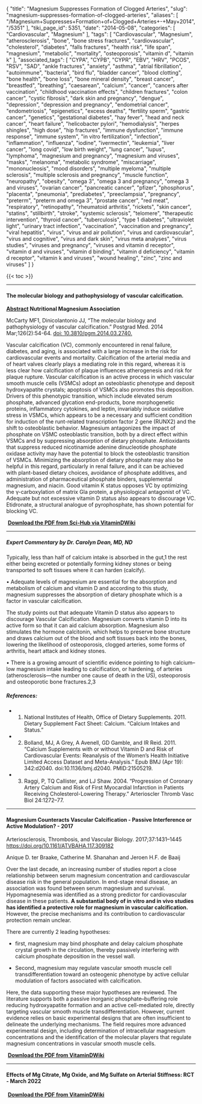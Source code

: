 {
    "title": "Magnesium Suppresses Formation of Clogged Arteries",
    "slug": "magnesium-suppresses-formation-of-clogged-arteries",
    "aliases": [
        "/Magnesium+Suppresses+Formation+of+Clogged+Arteries+-+May+2014",
        "/5351"
    ],
    "tiki_page_id": 5351,
    "date": "2014-05-08",
    "categories": [
        "Cardiovascular",
        "Magnesium"
    ],
    "tags": [
        "Cardiovascular",
        "Magnesium",
        "atherosclerosis",
        "bone",
        "bone stress fractures",
        "cardiovascular",
        "cholesterol",
        "diabetes",
        "falls fractures",
        "health risk",
        "life span",
        "magnesium",
        "metabolic",
        "mortality",
        "osteoporosis",
        "vitamin d",
        "vitamin k"
    ],
    "associated_tags": [
        "CYPA",
        "CYPB",
        "CYPR",
        "EBV",
        "HRV",
        "PCOS",
        "RSV",
        "SAD",
        "ankle fractures",
        "anxiety",
        "asthma",
        "atrial fibrillation",
        "autoimmune",
        "bacteria",
        "bird flu",
        "bladder cancer",
        "blood clotting",
        "bone health",
        "bone loss",
        "bone mineral density",
        "breast cancer",
        "breastfed",
        "breathing",
        "caesarean",
        "calcium",
        "cancer",
        "cancers after vaccination",
        "childhood vaccination effects",
        "children fractures",
        "colon cancer",
        "cystic fibrosis",
        "dark skin and pregnancy",
        "dengue",
        "depression",
        "depression and pregnancy",
        "endometrial cancer",
        "endometriosis",
        "epigenetics",
        "excess deaths",
        "fertility sperm",
        "gastric cancer",
        "genetics",
        "gestational diabetes",
        "hay fever",
        "head and neck cancer",
        "heart failure",
        "helicobacter pylori",
        "hemodialysis",
        "herpes shingles",
        "high dose",
        "hip fractures",
        "immune dysfunction",
        "immune response",
        "immune system",
        "in vitro fertilization",
        "infection",
        "inflammation",
        "influenza",
        "iodine",
        "ivermectin",
        "leukemia",
        "liver cancer",
        "long covid",
        "low birth weight",
        "lung cancer",
        "lupus",
        "lymphoma",
        "magnesium and pregnancy",
        "magnesium and viruses",
        "masks",
        "melanoma",
        "metabolic syndrome",
        "miscarriage",
        "mononucleosis",
        "mood disorders",
        "multiple myeloma",
        "multiple sclerosis",
        "multiple sclerosis and pregnancy",
        "muscle function",
        "neuropathy",
        "obesity",
        "omega 3",
        "omega 3 and pregnancy",
        "omega 3 and viruses",
        "ovarian cancer",
        "pancreatic cancer",
        "pfizer",
        "phosphorus",
        "placenta",
        "pneumonia",
        "prediabetes",
        "preeclampsia",
        "pregnancy",
        "preterm",
        "preterm and omega 3",
        "prostate cancer",
        "red meat",
        "respiratory",
        "retinopathy",
        "rheumatoid arthritis",
        "rickets",
        "skin cancer",
        "statins",
        "stillbirth",
        "stroke",
        "systemic sclerosis",
        "telomere",
        "therapeutic intervention",
        "thyroid cancer",
        "tuberculosis",
        "type 1 diabetes",
        "ultraviolet light",
        "urinary tract infection",
        "vaccination",
        "vaccination and pregnancy",
        "viral hepatitis",
        "virus",
        "virus and air pollution",
        "virus and cardiovascular",
        "virus and cognitive",
        "virus and dark skin",
        "virus meta analyses",
        "virus studies",
        "viruses and pregnancy",
        "viruses and vitamin d receptor",
        "vitamin d and viruses",
        "vitamin d binding",
        "vitamin d deficiency",
        "vitamin d receptor",
        "vitamin k and viruses",
        "wound healing",
        "zinc",
        "zinc and viruses"
    ]
}


{{< toc >}} 

---

#### The molecular biology and pathophysiology of vascular calcification.

 **[Abstract](http://www.nutritionalmagnesium.org/magnesium-and-vascular-calcification/) Nutritional Magnesium Association** 

McCarty MF1, Dinicolantonio JJ, “The molecular biology and pathophysiology of vascular calcification.” Postgrad Med. 2014 Mar;126(2):54-64. [doi: 10.3810/pgm.2014.03.2740.](https://doi.org/10.3810/pgm.2014.03.2740.)

Vascular calcification (VC), commonly encountered in renal failure, diabetes, and aging, is associated with a large increase in the risk for cardiovascular events and mortality. Calcification of the arterial media and of heart valves clearly plays a mediating role in this regard, whereas it is less clear how calcification of plaque influences atherogenesis and risk for plaque rupture. Vascular calcification is an active process in which vascular smooth muscle cells (VSMCs) adopt an osteoblastic phenotype and deposit hydroxyapatite crystals; apoptosis of VSMCs also promotes this deposition. Drivers of this phenotypic transition, which include elevated serum phosphate, advanced glycation end-products, bone morphogenetic proteins, inflammatory cytokines, and leptin, invariably induce oxidative stress in VSMCs, which appears to be a necessary and sufficient condition for induction of the runt-related transcription factor 2 gene (RUNX2) and the shift to osteoblastic behavior. Magnesium antagonizes the impact of phosphate on VSMC osteoblastic transition, both by a direct effect within VSMCs and by suppressing absorption of dietary phosphate. Antioxidants that suppress reduced nicotinamide adenine dinucleotide phosphate oxidase activity may have the potential to block the osteoblastic transition of VSMCs. Minimizing the absorption of dietary phosphate may also be helpful in this regard, particularly in renal failure, and it can be achieved with plant-based dietary choices, avoidance of phosphate additives, and administration of pharmaceutical phosphate binders, supplemental magnesium, and niacin. Good vitamin K status opposes VC by optimizing the γ-carboxylation of matrix Gla protein, a physiological antagonist of VC. Adequate but not excessive vitamin D status also appears to discourage VC. Etidronate, a structural analogue of pyrophosphate, has shown potential for blocking VC.

 **<i class="fas fa-file-pdf" style="margin-right: 0.3em;"></i><a href="https://d378j1rmrlek7x.cloudfront.net/attachments/pdf/vascular-calcification-sci-hub-compresspdf.pdf">Download the PDF from Sci-Hub via VitaminDWiki </a>** 

---

##### Expert Commentary by Dr. Carolyn Dean, MD, ND

Typically, less than half of calcium intake is absorbed in the gut,1 the rest either being excreted or potentially forming kidney stones or being transported to soft tissues where it can harden (calcify).

• Adequate levels of magnesium are essential for the absorption and metabolism of calcium and vitamin D and according to this study, magnesium suppresses the absorption of dietary phosphate which is a factor in vascular calcification.

The study points out that adequate Vitamin D status also appears to discourage Vascular  Calcification. Magnesium converts vitamin D into its active form so that it can aid calcium absorption. Magnesium also stimulates the hormone calcitonin, which helps to preserve bone structure and draws calcium out of the blood and soft tissues back into the bones, lowering the likelihood of osteoporosis, clogged arteries, some forms of arthritis, heart attack and kidney stones.

• There is a growing amount of scientific evidence pointing to high calcium–low magnesium intake leading to calcification, or hardening, of arteries (atherosclerosis—the number one cause of death in the US), osteoporosis and osteoporotic bone fractures.2,3

##### References:

* 1. National Institutes of Health, Office of Dietary Supplements. 2011. Dietary Supplement Fact Sheet: Calcium. “Calcium Intakes and Status.”

* 2. Bolland, MJ, A Grey, A Avenell, GD Gamble, and IR Reid. 2011. “Calcium Supplements with or without Vitamin D and Risk of Cardiovascular Events: Reanalysis of the Women’s Health Initiative Limited Access Dataset and Meta-Analysis.” Epub BMJ (Apr 19): 342:d2040. doi:10.1136/bmj.d2040. PMID:21505219.

* 3. Raggi, P, TQ Callister, and LJ Shaw. 2004. “Progression of Coronary Artery Calcium and Risk of First Myocardial Infarction in Patients Receiving Cholesterol-Lowering Therapy.” Arterioscler Thromb Vasc Biol 24:1272–77.

---

#### Magnesium Counteracts Vascular Calcification - Passive Interference or Active Modulation? - 2017

Arteriosclerosis, Thrombosis, and Vascular Biology. 2017;37:1431–1445 https://doi.org/10.1161/ATVBAHA.117.309182

Anique D. ter Braake, Catherine M. Shanahan and Jeroen H.F. de Baaij

Over the last decade, an increasing number of studies report a close relationship between serum magnesium concentration and cardiovascular disease risk in the general population. In end-stage renal disease, an association was found between serum magnesium and survival. Hypomagnesemia was identified as a strong predictor for cardiovascular disease in these patients.  **A substantial body of in vitro and in vivo studies has identified a protective role for magnesium in vascular calcification.**  However, the precise mechanisms and its contribution to cardiovascular protection remain unclear. 

There are currently 2 leading hypotheses: 

* first, magnesium may bind phosphate and delay calcium phosphate crystal growth in the circulation, thereby passively interfering with calcium phosphate deposition in the vessel wall. 

* Second, magnesium may regulate vascular smooth muscle cell transdifferentiation toward an osteogenic phenotype by active cellular modulation of factors associated with calcification. 

Here, the data supporting these major hypotheses are reviewed. The literature supports both a passive inorganic phosphate–buffering role reducing hydroxyapatite formation and an active cell-mediated role, directly targeting vascular smooth muscle transdifferentiation. However, current evidence relies on basic experimental designs that are often insufficient to delineate the underlying mechanisms. The field requires more advanced experimental design, including determination of intracellular magnesium concentrations and the identification of the molecular players that regulate magnesium concentrations in vascular smooth muscle cells.

 **<i class="fas fa-file-pdf" style="margin-right: 0.3em;"></i><a href="https://d378j1rmrlek7x.cloudfront.net/attachments/pdf/vascular-calcification-sci-hub-compresspdf.pdf">Download the PDF from VitaminDWiki </a>** 

---

#### Effects of Mg Citrate, Mg Oxide, and Mg Sulfate on Arterial Stiffness: RCT - March 2022

 **<i class="fas fa-file-pdf" style="margin-right: 0.3em;"></i><a href="https://d378j1rmrlek7x.cloudfront.net/attachments/pdf/effects-of-mg-citrate-mg-oxide-and-mg-sulfate-on-arterial-stiffness-compresspdf.pdf">Download the PDF from VitaminDWiki </a>**